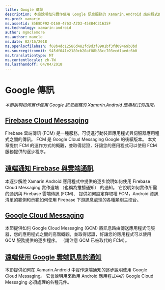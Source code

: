 ```yaml
---
title: Google 傳訊
description: 本節說明如何實作使用 Google 訊息服務的 Xamarin.Android 應用程式的指南。
ms.prod: xamarin
ms.assetid: 85E8DF92-D160-4763-A7D3-458B4C31635F
ms.technology: xamarin-android
author: mgmclemore
ms.author: mamcle
ms.date: 02/16/2018
ms.openlocfilehash: f68b4dc12586d482fd9d3f8901bf3fd09469b0bd
ms.sourcegitcommit: 945df041e2180cb20af08b83cc703ecd1aedc6b0
ms.translationtype: MT
ms.contentlocale: zh-TW
ms.lasthandoff: 04/04/2018
---
```

# <a name="google-messaging"></a>Google 傳訊

_本節說明如何實作使用 Google 訊息服務的 Xamarin.Android 應用程式的指南。_

## <a name="firebase-cloud-messagingfirebase-cloud-messagingmd"></a>[Firebase Cloud Messaging](firebase-cloud-messaging.md)

Firebase 雲端傳訊 (FCM) 是一種服務，可促進行動裝置應用程式與伺服器應用程式之間的傳訊。 FCM 是 Google Cloud Messaging Google 的後續版本。 本文章提供 FCM 的運作方式的概觀，並取得認證，好讓您的應用程式可以使用 FCM 服務提供的逐步程序。

## <a name="remote-notifications-with-firebase-cloud-messagingremote-notifications-with-fcmmd"></a>[遠端通知 Firebase 與雲端通訊](remote-notifications-with-fcm.md)

本逐步解說 Xamarin.Android 應用程式中提供的逐步說明如何使用 Firebase Cloud Messaging 實作遠端 （也稱為推播通知） 的通知。 它說明如何實作所需的通訊與 Firebase 雲端傳訊 (FCM)、 提供如何設定存取權 FCM，Android 資訊清單的範例和示範如何使用 Firebase 下游訊息處理的各種類別主控台。

## <a name="google-cloud-messaginggoogle-cloud-messagingmd"></a>[Google Cloud Messaging](google-cloud-messaging.md)

本節提供如何 Google Cloud Messaging (GCM) 將訊息路由傳送應用程式伺服器，您的應用程式之間的高階概觀，並取得認證，好讓您的應用程式可以使用 GCM 服務提供的逐步程序。 （請注意 GCM 已被取代的 FCM）。

## <a name="remote-notifications-with-google-cloud-messagingremote-notifications-with-gcmmd"></a>[遠端使用 Google 雲端訊息的通知](remote-notifications-with-gcm.md)

本節提供如何在 Xamarin.Android 中實作遠端通知的逐步說明使用 Google Cloud Messaging。
它會說明用來啟用 Android 應用程式中的 Google Cloud Messaging 必須處理的各種元件。



